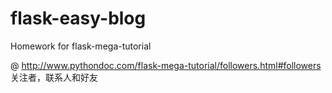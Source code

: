 # flask-easy-blog
Homework for flask-mega-tutorial

@ http://www.pythondoc.com/flask-mega-tutorial/followers.html#followers
关注者，联系人和好友
